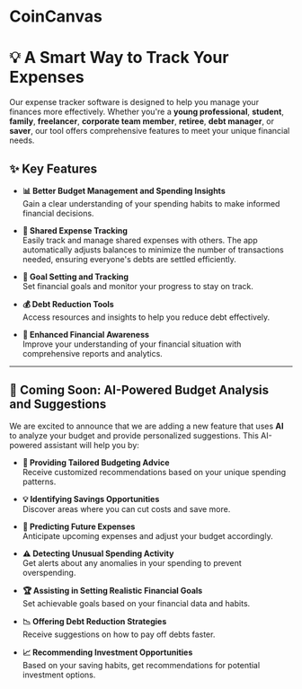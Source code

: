 # CoinCanvas

# 💡 A Smart Way to Track Your Expenses

Our expense tracker software is designed to help you manage your finances more effectively. Whether you're a **young professional**, **student**, **family**, **freelancer**, **corporate team member**, **retiree**, **debt manager**, or **saver**, our tool offers comprehensive features to meet your unique financial needs.

## ✨ Key Features

- **📊 Better Budget Management and Spending Insights**  
  Gain a clear understanding of your spending habits to make informed financial decisions.

- **🤝 Shared Expense Tracking**  
  Easily track and manage shared expenses with others. The app automatically adjusts balances to minimize the number of transactions needed, ensuring everyone's debts are settled efficiently.

- **🎯 Goal Setting and Tracking**  
  Set financial goals and monitor your progress to stay on track.

- **💰 Debt Reduction Tools**  
  Access resources and insights to help you reduce debt effectively.

- **🔎 Enhanced Financial Awareness**  
  Improve your understanding of your financial situation with comprehensive reports and analytics.

---

## 🚀 Coming Soon: AI-Powered Budget Analysis and Suggestions

We are excited to announce that we are adding a new feature that uses **AI** to analyze your budget and provide personalized suggestions. This AI-powered assistant will help you by:

- **📝 Providing Tailored Budgeting Advice**  
  Receive customized recommendations based on your unique spending patterns.

- **💡 Identifying Savings Opportunities**  
  Discover areas where you can cut costs and save more.

- **🔮 Predicting Future Expenses**  
  Anticipate upcoming expenses and adjust your budget accordingly.

- **⚠️ Detecting Unusual Spending Activity**  
  Get alerts about any anomalies in your spending to prevent overspending.

- **🏆 Assisting in Setting Realistic Financial Goals**  
  Set achievable goals based on your financial data and habits.

- **📉 Offering Debt Reduction Strategies**  
  Receive suggestions on how to pay off debts faster.

- **📈 Recommending Investment Opportunities**  
  Based on your saving habits, get recommendations for potential investment options.
